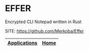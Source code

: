 # EFFER

 Encrypted CLI Notepad written in Rust

 SITE: https://github.com/Merkoba/Effer

 | [Applications](https://portable-linux-apps.github.io/apps.html) | [Home](https://portable-linux-apps.github.io)
 | --- | --- |
